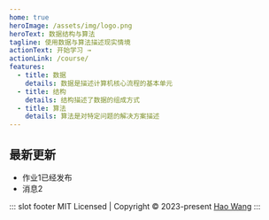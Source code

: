 ```yaml
---
home: true
heroImage: /assets/img/logo.png
heroText: 数据结构与算法
tagline: 使用数据与算法描述现实情境
actionText: 开始学习 →
actionLink: /course/
features:
  - title: 数据
    details: 数据是描述计算机核心流程的基本单元
  - title: 结构
    details: 结构描述了数据的组成方式
  - title: 算法
    details: 算法是对特定问题的解决方案描述
---
```


## 最新更新
- 作业1已经发布
- 消息2

::: slot footer
MIT Licensed | Copyright © 2023-present [Hao Wang](https://wayenhfut.com)
:::
